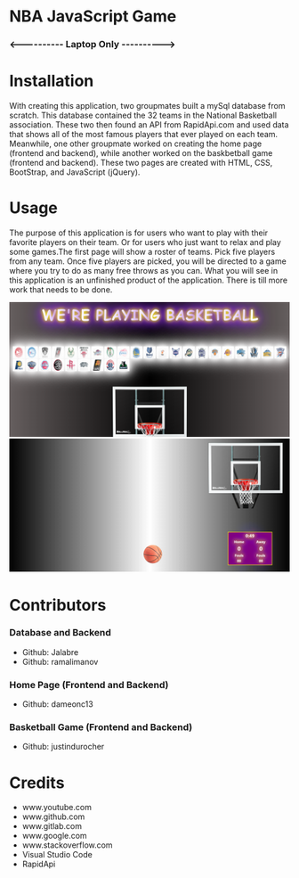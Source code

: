 # NBA JavaScript Game

<h3><---------- Laptop Only ----------></h3>

<h1>Installation</h1>
    
<p>With creating this application, two groupmates built a mySql database from scratch. This database contained the 32 teams in the National Basketball association. These two then found an API from RapidApi.com and used data that shows all of the most famous players that ever played on each team. Meanwhile, one other groupmate worked on creating the home page (frontend and backend), while another worked on the baskbetball game (frontend and backend). These two pages are created with HTML, CSS, BootStrap, and JavaScript (jQuery). </p>

<h1>Usage</h1>

<p>The purpose of this application is for users who want to play with their favorite players on their team. Or for users who just want to relax and play some games.The first page will show a roster of teams. Pick five players from any team. Once five players are picked, you will be directed to a game where you try to do as many free throws as you can. What you will see in this application is an unfinished product of the application. There is till more work that needs to be done.</p>

<img src="public/assets/img/homePage.PNG" alt="screenshot">
<img src="public/assets/img/game.PNG" alt="screenshot2">

<h1>Contributors</h1>
<h3>Database and Backend</h3>
<ul>
    <li>Github: Jalabre </li>
    <li>Github: ramalimanov </li>
</ul>
<h3>Home Page (Frontend and Backend)</h3>
<ul>
    <li>Github: dameonc13 </li>
</ul>
<h3>Basketball Game (Frontend and Backend)</h3>
<ul>
    <li>Github: justindurocher </li>
</ul>
<h1>Credits</h1>
<ul>
    <li>www.youtube.com</li>
    <li>www.github.com</li>
    <li>www.gitlab.com</li>
    <li>www.google.com</li>
    <li>www.stackoverflow.com</li>
    <li>Visual Studio Code</li>
    <li>RapidApi</li>
</ul>


